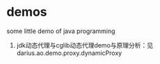 # demos
some little demo of java programming

1. jdk动态代理与cglib动态代理demo与原理分析：见darius.ao.demo.proxy.dynamicProxy
